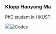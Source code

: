 ### Klopp Haoyang Ma

PhD student in HKUST.

![](https://github-readme-stats.vercel.app/api?username=haoyang9804&show_icons=true&)![Codes](https://github-readme-stats.vercel.app/api/top-langs/?username=haoyang9804&count_private=false&layout=compact&hide=Jupyter%20Notebook)
